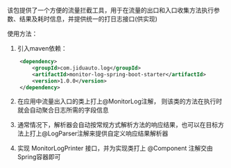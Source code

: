 该包提供了一个方便的流量拦截工具，用于在流量的出口和入口收集方法执行参数、结果及耗时信息，并提供统一的打日志接口(供实现)

使用方法：
1. 引入maven依赖：
```xml
    <dependency>
        <groupId>com.jiduauto.log</groupId>
        <artifactId>monitor-log-spring-boot-starter</artifactId>
        <version>1.0.0</version>
    </dependency>
```

2. 在应用中流量出入口的类上打上@MonitorLog注解， 则该类的方法在执行时就会自动聚合日志所需的字段信息

3. 通常情况下，解析器会自动按常规方式解析方法的响应结果，也可以在目标方法上打上@LogParser注解来提供自定义响应结果解析器

4. 实现 MonitorLogPrinter 接口，并为实现类打上 @Component 注解交由Spring容器即可
